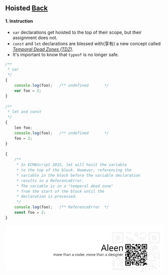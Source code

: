 ## Hoisted [**Back**](./../README.md)

#### 1. Instruction

- `var` declarations get hoisted to the top of their scope, but their assignment does not.
- `const` and `let` declarations are blessed with(享有) a new concept called [*Temporal Dead Zones (TDZ)*](https://developer.mozilla.org/en-US/docs/Web/JavaScript/Reference/Statements/let#Temporal_dead_zone_and_errors_with_let).
- It's important to know that `typeof` is no longer safe.

```js
/**
 * var
 */
{
    console.log(foo);   /** undefined       */
    var foo = 2;
}

/**
 * let and const
 */
{
    len foo;
    console.log(foo);   /** undefined       */
    foo = 2;
}
 
{
    /**
     * In ECMAScript 2015, let will hoist the variable
     * to the top of the block. However, referencing the 
     * variable in the block before the variable declaration 
     * results in a ReferenceError. 
     * The variable is in a "temporal dead zone"
     * from the start of the block until the
     * declaration is processed.
     */
    console.log(foo);   /** ReferenceError  */
    const foo = 2;
}
```

<a href="http://aleen42.github.io/" target="_blank" ><img src="./../pic/tail.gif"></a>